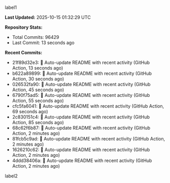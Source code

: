 
label1 
<!-- ACTIVITY_START -->
**Last Updated:** 2025-10-15 01:32:29 UTC

**Repository Stats:**
- Total Commits: 96429
- Last Commit: 13 seconds ago

**Recent Commits:**
- 21f89d32e3: 🤖 Auto-update README with recent activity (GitHub Action, 13 seconds ago)
- b622a89899: 🤖 Auto-update README with recent activity (GitHub Action, 30 seconds ago)
- 026532fa90: 🤖 Auto-update README with recent activity (GitHub Action, 45 seconds ago)
- 6790f75ad5: 🤖 Auto-update README with recent activity (GitHub Action, 55 seconds ago)
- cfc5fa6041: 🤖 Auto-update README with recent activity (GitHub Action, 69 seconds ago)
- 2c830151c4: 🤖 Auto-update README with recent activity (GitHub Action, 85 seconds ago)
- 68c62f6b87: 🤖 Auto-update README with recent activity (GitHub Action, 2 minutes ago)
- 81fcb5c9ad: 🤖 Auto-update README with recent activity (GitHub Action, 2 minutes ago)
- 1626210c62: 🤖 Auto-update README with recent activity (GitHub Action, 2 minutes ago)
- 4ddd38406a: 🤖 Auto-update README with recent activity (GitHub Action, 2 minutes ago)
<!-- ACTIVITY_END -->

label2
